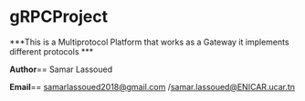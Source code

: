 # gRPCProject

***This is a Multiprotocol Platform that works as  a Gateway
it implements different protocols ***


__Author__== Samar Lassoued

__Email__== samarlassoued2018@gmail.com /samar.lassoued@ENICAR.ucar.tn

